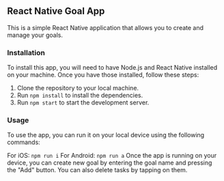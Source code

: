## React Native Goal App

This is a simple React Native application that allows you to create and manage your goals.

### Installation

To install this app, you will need to have Node.js and React Native installed on your machine. Once you have those installed, follow these steps:

1. Clone the repository to your local machine.
2. Run ```npm install``` to install the dependencies.
3. Run ```npm start``` to start the development server.

### Usage

To use the app, you can run it on your local device using the following commands:

For iOS: ```npm run i```
For Android: ```npm run a```
Once the app is running on your device, you can create new goal by entering the goal name and pressing the "Add" button.
You can also delete tasks by tapping on them.